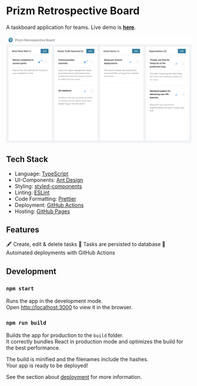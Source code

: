 # Prizm Retrospective Board

A taskboard application for teams.
Live demo is **[here](https://ysrg.github.io/retrospective-board/)**.

<img src="./screenshots/example.png" />

## Tech Stack

- Language: [TypeScript](https://www.typescriptlang.org/)
- UI-Components: [Ant Design](https://ant.design/)
- Styling: [styled-components](https://styled-components.com/)
- Linting: [ESLint](https://eslint.org/)
- Code Formatting: [Prettier](https://prettier.io/)
- Deployment: [GitHub Actions](https://github.com/features/actions)
- Hosting: [GitHub Pages](https://pages.github.com/)

## Features

🖋 Create, edit & delete tasks
💾 Tasks are persisted to database
🚀 Automated deployments with GitHub Actions

## Development
### `npm start`

Runs the app in the development mode.\
Open [http://localhost:3000](http://localhost:3000) to view it in the browser.

### `npm run build`

Builds the app for production to the `build` folder.\
It correctly bundles React in production mode and optimizes the build for the best performance.

The build is minified and the filenames include the hashes.\
Your app is ready to be deployed!

See the section about [deployment](https://facebook.github.io/create-react-app/docs/deployment) for more information.
